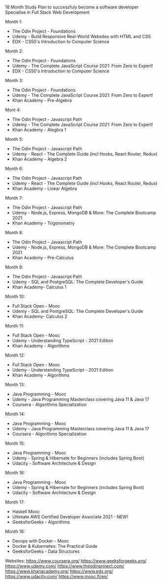 18 Month Study Plan to successfuly become a software developer
Specialise in Full Stack Web Development

Month 1:
- The Odin Project - Foundations
- Udemy - Build Responsive Real-World Websites with HTML and CSS
- EDX - CS50's Introduction to Computer Science

Month 2:
- The Odin Project - Foundations
- Udemy - The Complete JavaScript Course 2021: From Zero to Expert!
- EDX - CS50's Introduction to Computer Science

Month 3:
- The Odin Project - Foundations
- Udemy - The Complete JavaScript Course 2021: From Zero to Expert!
- Khan Academy - Pre-Algebra

Mont 4:
- The Odin Project - Javascript Path
- Udemy - The Complete JavaScript Course 2021: From Zero to Expert!
- Khan Academy - Alegbra 1

Month 5:
- The Odin Project - Javascript Path
- Udemy - React - The Complete Guide (incl Hooks, React Router, Redux)
- Khan Academy - Algebra 2

Month 6:
- The Odin Project - Javascript Path
- Udemy - React - The Complete Guide (incl Hooks, React Router, Redux)
- Khan Academy - Linear Algebra

Month 7:
- The Odin Project - Javascript Path
- Udemy - Node.js, Express, MongoDB & More: The Complete Bootcamp 2021
- Khan Academy - Trigonometry

Month 8:
- The Odin Project - Javascript Path
- Udemy - Node.js, Express, MongoDB & More: The Complete Bootcamp 2021
- Khan Academy - Pre-Calculus

Month 9:
- The Odin Project - Javascript Path
- Udemy - SQL and PostgreSQL: The Complete Developer's Guide
- Khan Academy- Calculus 1

Month 10:
- Full Stack Open - Mooc
- Udemy - SQL and PostgreSQL: The Complete Developer's Guide
- Khan Academy- Calculus 2

Month 11:
- Full Stack Open - Mooc
- Udemy - Understanding TypeScript - 2021 Edition
- Khan Academy - Algorithms

Month 12:
- Full Stack Open - Mooc
- Udemy - Understanding TypeScript - 2021 Edition
- Khan Academy - Algorithms

Month 13:
- Java Programming - Mooc
- Udemy - Java Programming Masterclass covering Java 11 & Java 17
- Coursera - Algorithms Specialization

Month 14:
- Java Programming - Mooc
- Udemy - Java Programming Masterclass covering Java 11 & Java 17
- Coursera - Algorithms Specialization

Month 15:
- Java Programming - Mooc
- Udemy - Spring & Hibernate for Beginners (includes Spring Boot)
- Udacity - Software Architecture & Design

Month 16:
- Java Programming - Mooc
- Udemy - Spring & Hibernate for Beginners (includes Spring Boot)
- Udacity - Software Architecture & Design

Month 17:
- Haskell Mooc
- Ultimate AWS Certified Developer Associate 2021 - NEW!
- GeeksforGeeks - Algorithms

Month 18:
- Devops with Docker - Mooc
- Docker & Kubernetes: The Practical Guide
- GeeksforGeeks - Data Structures

Websites:
https://www.coursera.org/
https://www.geeksforgeeks.org/
https://www.udemy.com/
https://www.theodinproject.com/
https://www.khanacademy.org/
https://www.edx.org/
https://www.udacity.com/
https://www.mooc.fi/en/


